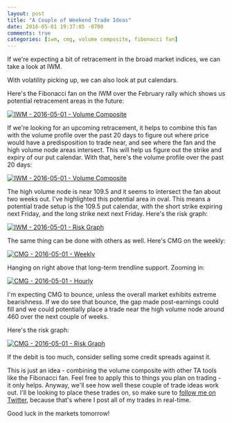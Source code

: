```yaml
---
layout: post
title: "A Couple of Weekend Trade Ideas"
date: 2016-05-01 19:37:05 -0700
comments: true
categories: [iwm, cmg, volume composite, fibonacci fan]
---
```


If we're expecting a bit of retracement in the broad market indices, we can take a look at IWM.

With volatility picking up, we can also look at put calendars.

Here's the Fibonacci fan on the IWM over the February rally which shows us potential retracement areas in the future:

[![IWM - 2016-05-01 - Volume Composite](/images/blog/05012016/iwm_fib_fan.png)](/images/blog/05012016/iwm_fib_fan.png)

If we're looking for an upcoming retracement, it helps to combine this fan with the volume profile over the past 20 days to figure out where price would have a predisposition to trade near, and see where the fan and the high volume node areas intersect. This will help us figure out the strike and expiry of our put calendar. With that, here's the volume profile over the past 20 days:

[![IWM - 2016-05-01 - Volume Composite](/images/blog/05012016/iwm_volume.png)](/images/blog/05012016/iwm_volume.png)

The high volume node is near 109.5 and it seems to intersect the fan about two weeks out. I've highlighted this potential area in oval. This means a potential trade setup is the 109.5 put calendar, with the short strike expiring next Friday, and the long strike next next Friday. Here's the risk graph:

[![IWM - 2016-05-01 - Risk Graph](/images/blog/05012016/iwm_risk_graph.png)](/images/blog/05012016/iwm_risk_graph.png)

The same thing can be done with others as well. Here's CMG on the weekly:

[![CMG - 2016-05-01 - Weekly](/images/blog/05012016/cmg_weekly.png)](/images/blog/05012016/cmg_weekly.png)

Hanging on right above that long-term trendline support. Zooming in:

[![CMG - 2016-05-01 - Hourly](/images/blog/05012016/cmg_hourly.png)](/images/blog/05012016/cmg_hourly.png)

I'm expecting CMG to bounce, unless the overall market exhibits extreme bearishness. If we do see that bounce, the gap made post-earnings could fill and we could potentially place a trade near the high volume node around 460 over the next couple of weeks.

Here's the risk graph:

[![CMG - 2016-05-01 - Risk Graph](/images/blog/05012016/cmg_risk_graph.png)](/images/blog/05012016/cmg_risk_graph.png)

If the debit is too much, consider selling some credit spreads against it.

This is just an idea - combining the volume composite with other TA tools like the Fibonacci fan. Feel free to apply this to things you plan on trading - it only helps. Anyway, we'll see how well these couple of trade ideas work out. I'll be looking to place these trades on, so make sure to [follow me on Twitter](https://twitter.com/theta_positive "Follow @thetatrades on Twitter"), because that's where I post all of my trades in real-time.

Good luck in the markets tomorrow!
